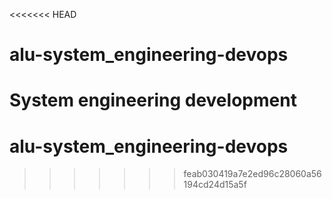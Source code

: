 <<<<<<< HEAD
# alu-system_engineering-devops
System engineering development
=======
# alu-system_engineering-devops
>>>>>>> feab030419a7e2ed96c28060a56194cd24d15a5f
